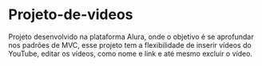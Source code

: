 # Projeto-de-videos
 Projeto desenvolvido na plataforma Alura, onde o objetivo é se aprofundar nos padrões de MVC, esse projeto tem a flexibilidade de inserir vídeos do YouTube, editar os vídeos, como nome e link e até mesmo excluir o vídeo.
